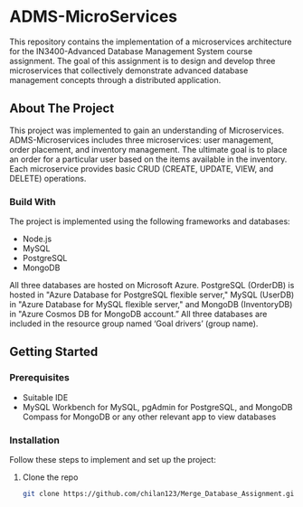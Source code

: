 # ADMS-MicroServices

This repository contains the implementation of a microservices architecture for the IN3400-Advanced Database Management System course assignment. The goal of this assignment is to design and develop three microservices that collectively demonstrate advanced database management concepts through a distributed application.

## About The Project
This project was implemented to gain an understanding of Microservices. ADMS-Microservices includes three microservices: user management, order placement, and inventory management. The ultimate goal is to place an order for a particular user based on the items available in the inventory. Each microservice provides basic CRUD (CREATE, UPDATE, VIEW, and DELETE) operations.

### Build With
The project is implemented using the following frameworks and databases:
- Node.js
- MySQL
- PostgreSQL
- MongoDB

All three databases are hosted on Microsoft Azure. PostgreSQL (OrderDB) is hosted in "Azure Database for PostgreSQL flexible server," MySQL (UserDB) in "Azure Database for MySQL flexible server," and MongoDB (InventoryDB) in "Azure Cosmos DB for MongoDB account.” All three databases are included in the resource group named ‘Goal drivers’ (group name).

## Getting Started

### Prerequisites
- Suitable IDE
- MySQL Workbench for MySQL, pgAdmin for PostgreSQL, and MongoDB Compass for MongoDB or any other relevant app to view databases

### Installation
Follow these steps to implement and set up the project:

1. Clone the repo
   ```sh
   git clone https://github.com/chilan123/Merge_Database_Assignment.git
